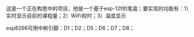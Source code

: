 这是一个正在构思中的项目，他是一个基于esp-12f的笔盒；要实现的功能有：1）实时显示目前的课程量；2）WiFi校时；3）温度显示

esp8266可用中断引脚：D1；D2；D5；D6；D7；D8；
